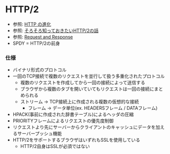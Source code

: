 # HTTP/2
- 参照: [HTTP の進化](https://developer.mozilla.org/ja/docs/Web/HTTP/Basics_of_HTTP/Evolution_of_HTTP)
- 参照: [そろそろ知っておきたいHTTP/2の話](https://qiita.com/mogamin3/items/7698ee3336c70a482843)
- 参照: [Request and Response](https://youtu.be/0cmXVXMdbs8)
- SPDY = HTTP/2の前身

### 仕様
- バイナリ形式のプロトコル
- 一回のTCP接続で複数のリクエストを並行して扱う多重化されたプロトコル
  - 複数のリクエストを作成してから一回の接続によって送信する
  - ブラウザから複数のタブを開いていてもリクエストは一回の接続にまとめられる
  - ストリーム -> TCP接続上に作成される複数の仮想的な接続
    - フレーム -> データ単位(ex. HEADERSフレーム / DATAフレーム)
- HPACK(事前に作成された辞書テーブル)によるヘッダの圧縮
- PRIORITYフレームによるリクエストの優先度制御
- リクエストより先にサーバーからクライアントのキャッシュにデータを加えるサーバープッシュ機能
- HTTP/2をサポートするブラウザはいずれもSSLを使用している
  - HTTP/2自身はSSLが必須ではない
